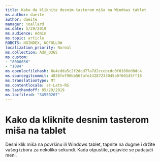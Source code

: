 ```yaml
---
title: Kako da kliknite desnim tasterom miša na Windows tablet
ms.author: daeite
author: daeite
manager: joallard
ms.date: 5/29/2019
ms.audience: Admin
ms.topic: article
ROBOTS: NOINDEX, NOFOLLOW
localization_priority: Normal
ms.collection: Adm_O365
ms.custom:
- "8000036"
- "1084"
ms.openlocfilehash: 8e4edda5c2f2ded77a7d2ccebcdc0f0108dd0dc4
ms.sourcegitcommit: 4838fef96bb567afe14287233045a0f60145ff18
ms.translationtype: MT
ms.contentlocale: sr-Latn-RS
ms.lasthandoff: 05/29/2019
ms.locfileid: "34550267"
---
```

# <a name="how-to-right-click-on-a-tablet"></a>Kako da kliknite desnim tasterom miša na tablet

Desni klik miša na površinu ili Windows tablet, tapnite na dugme i držite vašeg izbora za nekoliko sekundi. Kada otpustite, pojaviće se padajući meni.